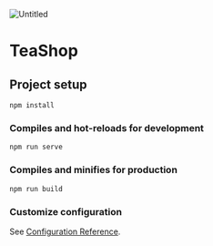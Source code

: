 ![Untitled](https://user-images.githubusercontent.com/93079515/178122213-77afd716-d0c2-4db3-9751-16f7a4b43fe6.png)

# TeaShop

## Project setup
```
npm install
```

### Compiles and hot-reloads for development
```
npm run serve
```

### Compiles and minifies for production
```
npm run build
```

### Customize configuration
See [Configuration Reference](https://cli.vuejs.org/config/).
